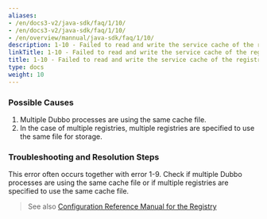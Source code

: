 ```yaml
---
aliases:
- /en/docs3-v2/java-sdk/faq/1/10/
- /en/docs3-v2/java-sdk/faq/1/10/
- /en/overview/mannual/java-sdk/faq/1/10/
description: 1-10 - Failed to read and write the service cache of the registry
linkTitle: 1-10 - Failed to read and write the service cache of the registry
title: 1-10 - Failed to read and write the service cache of the registry
type: docs
weight: 10
---
```







### Possible Causes
1. Multiple Dubbo processes are using the same cache file.
2. In the case of multiple registries, multiple registries are specified to use the same file for storage.

### Troubleshooting and Resolution Steps
This error often occurs together with error 1-9. Check if multiple Dubbo processes are using the same cache file or if multiple registries are specified to use the same cache file.

> See also
[Configuration Reference Manual for the Registry](/en/overview/mannual/java-sdk/reference-manual/config/properties/#registry)

